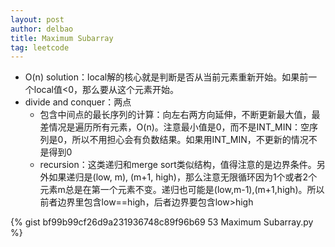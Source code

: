 ```yaml
---
layout: post
author: delbao
title: Maximum Subarray
tag: leetcode
---
```


 
- O(n) solution：local解的核心就是判断是否从当前元素重新开始。如果前一个local值<0，那么要从这个元素开始。
- divide and conquer：两点
    - 包含中间点的最长序列的计算：向左右两方向延伸，不断更新最大值，最差情况是遍历所有元素，O(n)。注意最小值是0，而不是INT_MIN：空序列是0，所以不用担心会有负数结果。如果用INT_MIN，不更新的情况不是得到0
    - recursion：这类递归和merge sort类似结构，值得注意的是边界条件。另外如果递归是(low, m), (m+1, high)，那么注意无限循环因为1个或者2个元素m总是在第一个元素不变。递归也可能是(low,m-1),(m+1,high)。所以前者边界里包含low==high，后者边界要包含low>high
    
{% gist bf99b99cf26d9a231936748c89f96b69 53 Maximum Subarray.py %}    
  

